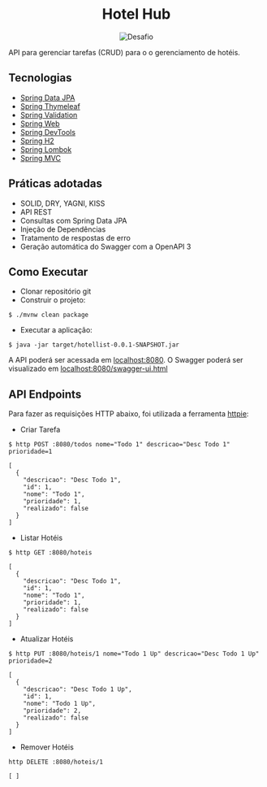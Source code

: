 <h1 align="center">
  Hotel Hub
</h1>

<p align="center">
 <img src="https://img.shields.io/static/v1?label=Tipo&message=Projeto&color=8257E5&labelColor=000000" alt="Desafio" />
</p>

API para gerenciar tarefas (CRUD) para o o gerenciamento de hotéis.


## Tecnologias
 
- [Spring Data JPA](https://spring.io/projects/spring-data-jpa)
- [Spring Thymeleaf](https://docs.spring.io/spring-framework/reference/web/webmvc-view/mvc-thymeleaf.html)
- [Spring Validation](https://spring.io/guides/gs/validating-form-input/)
- [Spring Web](https://spring.io/guides/gs/spring-boot/)
- [Spring DevTools](https://docs.spring.io/spring-boot/docs/2.1.5.RELEASE/reference/html/using-boot-devtools.html)
- [Spring H2](https://www.baeldung.com/spring-boot-h2-database)
- [Spring Lombok](https://www.baeldung.com/intro-to-project-lombok)
- [Spring MVC](https://docs.spring.io/spring-framework/reference/web/webmvc.html)

## Práticas adotadas

- SOLID, DRY, YAGNI, KISS
- API REST
- Consultas com Spring Data JPA
- Injeção de Dependências
- Tratamento de respostas de erro
- Geração automática do Swagger com a OpenAPI 3

## Como Executar

- Clonar repositório git
- Construir o projeto:
```
$ ./mvnw clean package
```
- Executar a aplicação:
```
$ java -jar target/hotellist-0.0.1-SNAPSHOT.jar
```

A API poderá ser acessada em [localhost:8080](http://localhost:8080).
O Swagger poderá ser visualizado em [localhost:8080/swagger-ui.html](http://localhost:8080/swagger-ui.html)

## API Endpoints

Para fazer as requisições HTTP abaixo, foi utilizada a ferramenta [httpie](https://httpie.io):

- Criar Tarefa 
```
$ http POST :8080/todos nome="Todo 1" descricao="Desc Todo 1" prioridade=1

[
  {
    "descricao": "Desc Todo 1",
    "id": 1,
    "nome": "Todo 1",
    "prioridade": 1,
    "realizado": false
  }
]
```

- Listar Hotéis
```
$ http GET :8080/hoteis

[
  {
    "descricao": "Desc Todo 1",
    "id": 1,
    "nome": "Todo 1",
    "prioridade": 1,
    "realizado": false
  }
]
```

- Atualizar Hotéis
```
$ http PUT :8080/hoteis/1 nome="Todo 1 Up" descricao="Desc Todo 1 Up" prioridade=2

[
  {
    "descricao": "Desc Todo 1 Up",
    "id": 1,
    "nome": "Todo 1 Up",
    "prioridade": 2,
    "realizado": false
  }
]
```

- Remover Hotéis
```
http DELETE :8080/hoteis/1

[ ]
```
